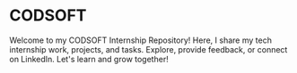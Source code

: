 # CODSOFT
Welcome to my CODSOFT Internship Repository! Here, I share my tech internship work, projects, and tasks. Explore, provide feedback, or connect on LinkedIn. Let's learn and grow together!

